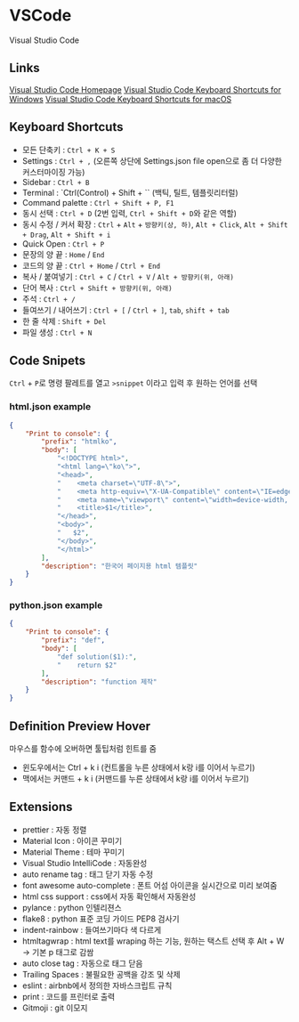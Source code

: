 # VSCode
Visual Studio Code

## Links
[Visual Studio Code Homepage](https://code.visualstudio.com/)
[Visual Studio Code Keyboard Shortcuts for Windows](https://code.visualstudio.com/shortcuts/keyboard-shortcuts-windows.pdf)
[Visual Studio Code Keyboard Shortcuts for macOS](https://code.visualstudio.com/shortcuts/keyboard-shortcuts-macos.pdf)


## Keyboard Shortcuts
- 모든 단축키 : `Ctrl + K + S`
- Settings : `Ctrl + ,` (오른쪽 상단에 Settings.json file open으로 좀 더 다양한 커스터마이징 가능)
- Sidebar : `Ctrl + B`
- Terminal : `Ctrl(Control) + Shift + `` (백틱, 틸트, 템플릿리터럴)
- Command palette : `Ctrl + Shift + P, F1`
- 동시 선택 : `Ctrl + D` (2번 입력, `Ctrl + Shift + D`와 같은 역할)
- 동시 수정 / 커서 확장 : `Ctrl` + `Alt` + `방향키(상, 하)`, `Alt + Click`, `Alt + Shift + Drag`, `Alt + Shift + i`
- Quick Open : `Ctrl + P`
- 문장의 양 끝 : `Home` / `End`
- 코드의 양 끝 : `Ctrl + Home` / `Ctrl + End`
- 복사 / 붙여넣기 : `Ctrl + C` / `Ctrl + V` / `Alt + 방향키(위, 아래)`
- 단어 복사 : `Ctrl + Shift + 방향키(위, 아래)`
- 주석 : `Ctrl + /`
- 들여쓰기 / 내어쓰기 : `Ctrl + [` / `Ctrl + ]`, `tab`, `shift + tab`
- 한 줄 삭제 : `Shift + Del`
- 파일 생성 : `Ctrl + N`

## Code Snipets
`Ctrl` + `P`로 명령 팔레트를 열고 `>snippet` 이라고 입력 후 원하는 언어를 선택
### html.json example
```json
{
	"Print to console": {
		"prefix": "htmlko",
		"body": [
			"<!DOCTYPE html>",
			"<html lang=\"ko\">",
			"<head>",
			"    <meta charset=\"UTF-8\">",
			"    <meta http-equiv=\"X-UA-Compatible\" content=\"IE=edge\">",
			"    <meta name=\"viewport\" content=\"width=device-width, initial-scale=1.0\">",
			"    <title>$1</title>",
			"</head>",
			"<body>",
			"	$2",
			"</body>",
			"</html>"
		],
		"description": "한국어 페이지용 html 템플릿"
	}
}
```
### python.json example
```json
{
	"Print to console": {
		"prefix": "def",
		"body": [
			"def solution($1):",
			"    return $2"
		],
		"description": "function 제작"
	}
}
```

## Definition Preview Hover
마우스를 함수에 오버하면 툴팁처럼 힌트를 줌
- 윈도우에서는 Ctrl + k i (컨트롤을 누른 상태에서 k랑 i를 이어서 누르기)
- 맥에서는 커맨드 + k i (커맨드를 누른 상태에서 k랑 i를 이어서 누르기)

## Extensions
- prettier : 자동 정렬
- Material Icon : 아이콘 꾸미기
- Material Theme : 테마 꾸미기
- Visual Studio IntelliCode : 자동완성
- auto rename tag : 태그 닫기 자동 수정
- font awesome auto-complete : 폰트 어섬 아이콘을 실시간으로 미리 보여줌
- html css support : css에서 자동 확인해서 자동완성
- pylance : python 인텔리젼스
- flake8 : python 표준 코딩 가이드 PEP8 검사기
- indent-rainbow : 들여쓰기마다 색 다르게
- htmltagwrap : html text를 wraping 하는 기능, 원하는 택스트 선택 후 Alt + W  -> 기본 p 태그로 감쌈
- auto close tag : 자동으로 태그 닫음
- Trailing Spaces : 불필요한 공백을 강조 및 삭제
- eslint : airbnb에서 정의한 자바스크립트 규칙
- print : 코드를 프린터로 출력
- Gitmoji : git 이모지
